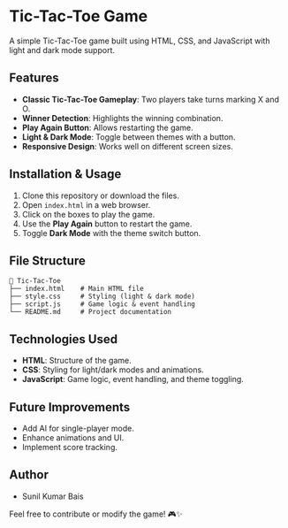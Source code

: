 # Tic-Tac-Toe Game

A simple Tic-Tac-Toe game built using HTML, CSS, and JavaScript with light and dark mode support.

## Features

- **Classic Tic-Tac-Toe Gameplay**: Two players take turns marking X and O.
- **Winner Detection**: Highlights the winning combination.
- **Play Again Button**: Allows restarting the game.
- **Light & Dark Mode**: Toggle between themes with a button.
- **Responsive Design**: Works well on different screen sizes.

## Installation & Usage

1. Clone this repository or download the files.
2. Open `index.html` in a web browser.
3. Click on the boxes to play the game.
4. Use the **Play Again** button to restart the game.
5. Toggle **Dark Mode** with the theme switch button.

## File Structure

```
📂 Tic-Tac-Toe
├── index.html    # Main HTML file
├── style.css     # Styling (light & dark mode)
├── script.js     # Game logic & event handling
└── README.md     # Project documentation
```

## Technologies Used

- **HTML**: Structure of the game.
- **CSS**: Styling for light/dark modes and animations.
- **JavaScript**: Game logic, event handling, and theme toggling.

## Future Improvements

- Add AI for single-player mode.
- Enhance animations and UI.
- Implement score tracking.

## Author

- Sunil Kumar Bais

Feel free to contribute or modify the game! 🎮✨

